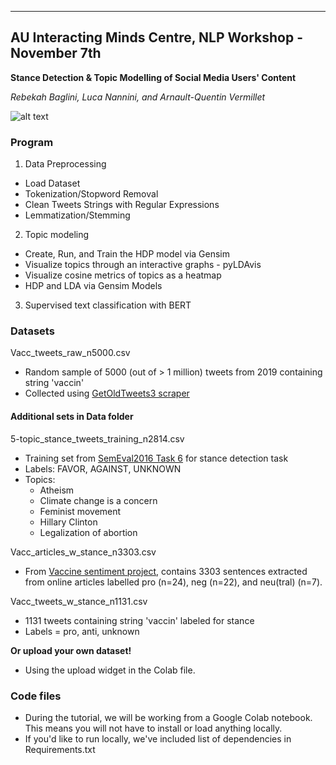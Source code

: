 -------
## AU Interacting Minds Centre, NLP Workshop - November 7th 

**Stance Detection & Topic Modelling of Social Media Users' Content**  

*Rebekah Baglini, Luca Nannini, and Arnault-Quentin Vermillet*



![alt text](https://docs.google.com/drawings/d/e/2PACX-1vTRkUtZJSFMxPWXaidljOqwNDnFTLb4E3GWB6AsqVfcWdYKsI4y9f8EaCz2yozWRe4I8vnvePngC-TM/pub?w=1393&h=614)


### Program

1. Data Preprocessing 
 - Load Dataset 
 - Tokenization/Stopword Removal
 - Clean Tweets Strings with Regular Expressions
 - Lemmatization/Stemming

2. Topic modeling
 - Create, Run, and Train the HDP model via Gensim 
 - Visualize topics through an interactive graphs - pyLDAvis 
 - Visualize cosine metrics of topics as a heatmap  
 - HDP and LDA via Gensim Models

 3. Supervised text classification with BERT

### Datasets

Vacc_tweets_raw_n5000.csv
  * Random sample of 5000 (out of > 1 million) tweets from 2019 containing string 'vaccin'
  * Collected using [GetOldTweets3 scraper](https://github.com/Jefferson-Henrique/GetOldTweets-python)

#### Additional sets in Data folder 
5-topic_stance_tweets_training_n2814.csv
  * Training set from [SemEval2016 Task 6](http://alt.qcri.org/semeval2016/task6/) for stance detection task
  * Labels: FAVOR, AGAINST, UNKNOWN
  * Topics: 
    - Atheism
    - Climate change is a concern
    - Feminist movement
    - Hillary Clinton
    - Legalization of abortion

Vacc_articles_w_stance_n3303.csv
  * From [Vaccine sentiment project](https://github.com/gloriakang/vax-sentiment), contains 3303 sentences extracted from online articles labelled pro (n=24), neg (n=22), and neu(tral) (n=7).

Vacc_tweets_w_stance_n1131.csv
* 1131 tweets containing string 'vaccin' labeled for stance
* Labels = pro, anti, unknown

**Or upload your own dataset!**
* Using the upload widget in the Colab file. 

### **Code files**
* During the tutorial, we will be working from a Google Colab notebook. This means you will not have to install or load anything locally. 
* If you'd like to run locally, we've included list of dependencies in Requirements.txt

